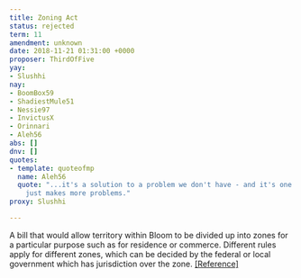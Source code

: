 ```yaml
---
title: Zoning Act
status: rejected
term: 11
amendment: unknown
date: 2018-11-21 01:31:00 +0000
proposer: ThirdOfFive
yay:
- Slushhi
nay:
- BoomBox59
- ShadiestMule51
- Nessie97
- InvictusX
- Orinnari
- Aleh56
abs: []
dnv: []
quotes:
- template: quoteofmp
  name: Aleh56
  quote: "...it's a solution to a problem we don't have - and it's one that I think
    just makes more problems."
proxy: Slushhi

---
```

A bill that would allow territory within Bloom to be divided up into zones for a particular purpose such as for residence or commerce. Different rules apply for different zones, which can be decided by the federal or local government which has jurisdiction over the zone. [\[Reference\]](../../uploads/b067.pdf "Constitutional Amendment - Judicial Restructuring")
